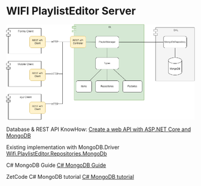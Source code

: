 # WIFI PlaylistEditor Server

![Overview](images/overview.drawio.png)

Database & REST API KnowHow:
[Create a web API with ASP.NET Core and MongoDB](https://learn.microsoft.com/en-us/aspnet/core/tutorials/first-mongo-app?view=aspnetcore-7.0&tabs=visual-studio)

Existing implementation with MongoDB.Driver
[Wifi.PlaylistEditor.Repositories.MongoDb](https://github.com/atillakati/SWDeveloper2019/tree/master/src/Wifi.PlaylistEditor.Repositories.MongoDb)

C# MongoDB Guide
[C# MongoDB Guide](https://rubikscode.net/2022/07/25/c-mongodb-guide)

ZetCode C# MongoDB tutorial
[C# MongoDB tutorial](https://zetcode.com/csharp/mongodb/)